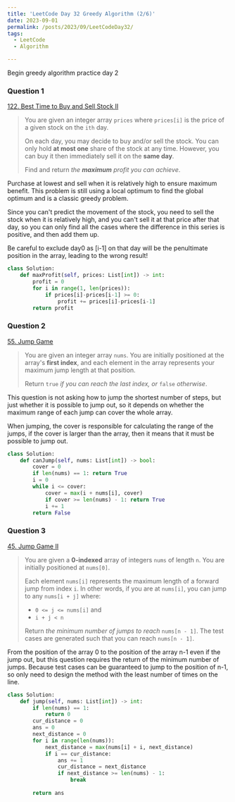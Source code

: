 ```yaml
---
title: 'LeetCode Day 32 Greedy Algorithm (2/6)'
date: 2023-09-01
permalink: /posts/2023/09/LeetCodeDay32/
tags:
  - LeetCode
  - Algorithm

---
```


Begin greedy algorithm practice day 2

### Question 1

[122. Best Time to Buy and Sell Stock II](https://leetcode.com/problems/best-time-to-buy-and-sell-stock-ii/)

> You are given an integer array `prices` where `prices[i]` is the price of a given stock on the `ith` day.
>
> On each day, you may decide to buy and/or sell the stock. You can only hold **at most one** share of the stock at any time. However, you can buy it then immediately sell it on the **same day**.
>
> Find and return *the **maximum** profit you can achieve*.

Purchase at lowest and sell when it is relatively high to ensure maximum benefit. This problem is still using a local optimum to find the global optimum and is a classic greedy problem.

Since you can't predict the movement of the stock, you need to sell the stock when it is relatively high, and you can't sell it at that price after that day, so you can only find all the cases where the difference in this series is positive, and then add them up.

Be careful to exclude day0 as [i-1] on that day will be the penultimate position in the array, leading to the wrong result!

```python
class Solution:
    def maxProfit(self, prices: List[int]) -> int:
        profit = 0
        for i in range(1, len(prices)):
            if prices[i]-prices[i-1] >= 0:
                profit += prices[i]-prices[i-1]
        return profit
```

### Question 2

[55. Jump Game](https://leetcode.com/problems/jump-game/)

> You are given an integer array `nums`. You are initially positioned at the array's **first index**, and each element in the array represents your maximum jump length at that position.
>
> Return `true` *if you can reach the last index, or* `false` *otherwise*.

This question is not asking how to jump the shortest number of steps, but just whether it is possible to jump out, so it depends on whether the maximum range of each jump can cover the whole array.

When jumping, the cover is responsible for calculating the range of the jumps, if the cover is larger than the array, then it means that it must be possible to jump out.

```python
class Solution:
    def canJump(self, nums: List[int]) -> bool:
        cover = 0
        if len(nums) == 1: return True
        i = 0
        while i <= cover:
            cover = max(i + nums[i], cover)
            if cover >= len(nums) - 1: return True
            i += 1
        return False
```



### Question 3

[45. Jump Game II](https://leetcode.com/problems/jump-game-ii/)

> You are given a **0-indexed** array of integers `nums` of length `n`. You are initially positioned at `nums[0]`.
>
> Each element `nums[i]` represents the maximum length of a forward jump from index `i`. In other words, if you are at `nums[i]`, you can jump to any `nums[i + j]` where:
>
> - `0 <= j <= nums[i]` and
> - `i + j < n`
>
> Return *the minimum number of jumps to reach* `nums[n - 1]`. The test cases are generated such that you can reach `nums[n - 1]`.

From the position of the array 0 to the position of the array n-1 even if the jump out, but this question requires the return of the minimum number of jumps. Because test cases can be guaranteed to jump to the position of n-1, so only need to design the method with the least number of times on the line.

```python
class Solution:
    def jump(self, nums: List[int]) -> int:
        if len(nums) == 1:
            return 0
        cur_distance = 0  
        ans = 0  
        next_distance = 0  
        for i in range(len(nums)):
            next_distance = max(nums[i] + i, next_distance) 
            if i == cur_distance:  
                ans += 1  
                cur_distance = next_distance  
                if next_distance >= len(nums) - 1: 
                    break
        
        return ans
```


